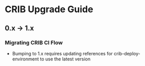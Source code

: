 # CRIB Upgrade Guide

## 0.x -> 1.x
### Migrating CRIB CI Flow
* Bumping to 1.x requires updating references for crib-deploy-environment to use the latest version